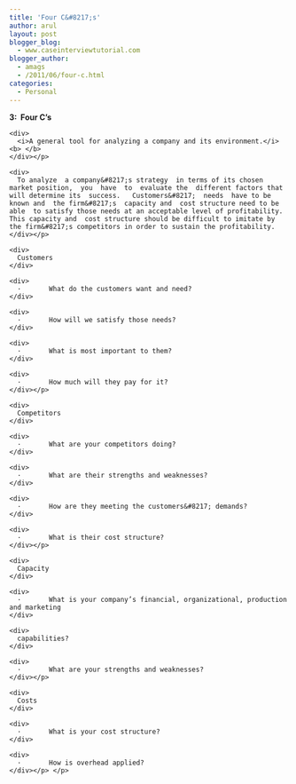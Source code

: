 ```yaml
---
title: 'Four C&#8217;s'
author: arul
layout: post
blogger_blog:
  - www.caseinterviewtutorial.com
blogger_author:
  - amags
  - /2011/06/four-c.html
categories:
  - Personal
---
```

<div>
  <div>
    <div>
      <b>3:  Four C’s </b>
    </div>
    
    <div>
      <i>A general tool for analyzing a company and its environment.</i><b> </b>
    </div></p> 
    
    <div>
      To analyze  a company&#8217;s strategy  in terms of its chosen market position,  you  have  to  evaluate the  different factors that  will determine its  success.   Customers&#8217;  needs  have to be known and  the firm&#8217;s  capacity and  cost structure need to be able  to satisfy those needs at an acceptable level of profitability.  This capacity and  cost structure should be difficult to imitate by the firm&#8217;s competitors in order to sustain the profitability.
    </div></p> 
    
    <div>
      Customers
    </div>
    
    <div>
      ·       What do the customers want and need?
    </div>
    
    <div>
      ·       How will we satisfy those needs?
    </div>
    
    <div>
      ·       What is most important to them?
    </div>
    
    <div>
      ·       How much will they pay for it?
    </div></p> 
    
    <div>
      Competitors
    </div>
    
    <div>
      ·       What are your competitors doing?
    </div>
    
    <div>
      ·       What are their strengths and weaknesses?
    </div>
    
    <div>
      ·       How are they meeting the customers&#8217; demands?
    </div>
    
    <div>
      ·       What is their cost structure?
    </div></p> 
    
    <div>
      Capacity
    </div>
    
    <div>
      ·       What is your company’s financial, organizational, production and marketing
    </div>
    
    <div>
      capabilities?
    </div>
    
    <div>
      ·       What are your strengths and weaknesses?
    </div></p> 
    
    <div>
      Costs
    </div>
    
    <div>
      ·       What is your cost structure?
    </div>
    
    <div>
      ·       How is overhead applied?
    </div></p> </p>
  </div>
</div>
